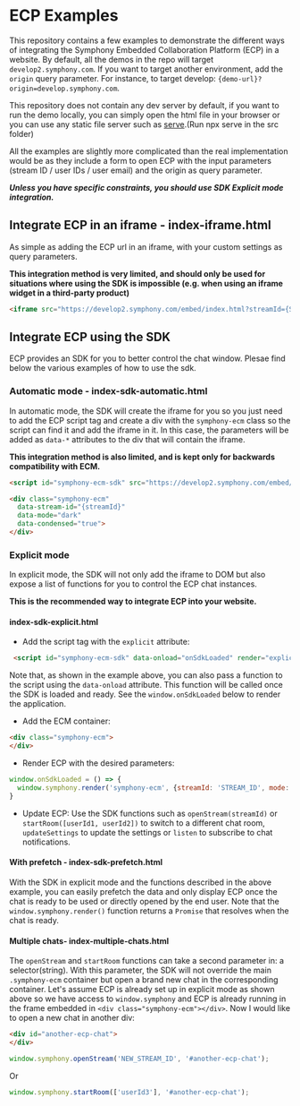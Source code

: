 # ECP Examples

This repository contains a few examples to demonstrate the different ways of integrating the Symphony Embedded Collaboration Platform (ECP) in a website.
By default, all the demos in the repo will target `develop2.symphony.com`. If you want to target another environment, add the `origin` query parameter.
For instance, to target develop: `{demo-url}?origin=develop.symphony.com`. 

This repository does not contain any dev server by default, if you want to run the demo locally, you can simply open the html file in your browser or you can use any static file server such as [serve](https://github.com/vercel/serve).(Run npx serve in the src folder)

All the examples are slightly more complicated than the real implementation would be as they include a form to open ECP with the input parameters (stream ID / user IDs / user email) and the origin as query parameter.

***Unless you have specific constraints, you should use SDK Explicit mode integration.***

## Integrate ECP in an iframe - index-iframe.html
As simple as adding the ECP url in an iframe, with your custom settings as query parameters.

**This integration method is very limited, and should only be used for situations where using the SDK is impossible (e.g. when using an iframe widget in a third-party product)**
```html
<iframe src="https://develop2.symphony.com/embed/index.html?streamId={STREAM_ID}&mode=dark&condensed=true"></iframe>
```
## Integrate ECP using the SDK
ECP provides an SDK for you to better control the chat window. Plesae find below the various examples of how to use the sdk.

### Automatic mode - index-sdk-automatic.html
In automatic mode, the SDK will create the iframe for you so you just need to add the ECP script tag and create a div with the `symphony-ecm` class so the script can find it and add the iframe in it. 
In this case, the parameters will be added as `data-*` attributes to the div that will contain the iframe.

**This integration method is also limited, and is kept only for backwards compatibility with ECM.**
```html
<script id="symphony-ecm-sdk" src="https://develop2.symphony.com/embed/sdk.js"></script>
```
```html
<div class="symphony-ecm" 
  data-stream-id="{streamId}"
  data-mode="dark"
  data-condensed="true">
</div>
```

### Explicit mode 
In explicit mode, the SDK will not only add the iframe to DOM but also expose a list of functions for you to control the ECP chat instances.

**This is the recommended way to integrate ECP into your website.**

#### index-sdk-explicit.html
- Add the script tag with the `explicit` attribute:
```html 
 <script id="symphony-ecm-sdk" data-onload="onSdkLoaded" render="explicit" src="https://develop2.symphony.com/embed/sdk.js"></script>
```
Note that, as shown in the example above, you can also pass a function to the script using the `data-onload` attribute. This function will be called once the SDK is loaded and ready. See the `window.onSdkLoaded` below to render the application.
- Add the ECM container:
```html
<div class="symphony-ecm">
</div>
```
- Render ECP with the desired parameters:
```javascript
window.onSdkLoaded = () => {
  window.symphony.render('symphony-ecm', {streamId: 'STREAM_ID', mode:'dark', condensed: true})
}
```
- Update ECP: Use the SDK functions such as `openStream(streamId)` or `startRoom([userId1, userId2])` to switch to a different chat room, `updateSettings` to update the settings or `listen` to subscribe to chat notifications. 

#### With prefetch - index-sdk-prefetch.html
With the SDK in explicit mode and the functions described in the above example, you can easily prefetch the data and only display ECP once the chat is ready to be used or directly opened by the end user.
Note that the `window.symphony.render()` function returns a `Promise` that resolves when the chat is ready. 

#### Multiple chats- index-multiple-chats.html
The `openStream` and `startRoom` functions can take a second parameter in: a selector(string). With this parameter, the SDK will not override the main `.symphony-ecm` container but open a brand new chat in the corresponding container.
Let's assume ECP is already set up in explicit mode as shown above so we have access to `window.symphony` and ECP is already running in the frame embedded in `<div class="symphony-ecm"></div>`. 
Now I would like to open a new chat in another div: 
```html
<div id="another-ecp-chat">
</div>
```
```javascript
window.symphony.openStream('NEW_STREAM_ID', '#another-ecp-chat');
```
Or
```javascript
window.symphony.startRoom(['userId3'], '#another-ecp-chat');
```
